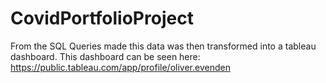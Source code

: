 # CovidPortfolioProject
From the SQL Queries made this data was then transformed into a tableau dashboard. This dashboard can be seen here: https://public.tableau.com/app/profile/oliver.evenden
